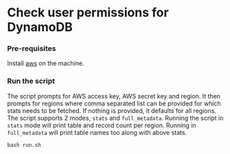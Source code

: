 # Check user permissions for DynamoDB

### Pre-requisites

Install [aws](https://docs.aws.amazon.com/cli/latest/userguide/getting-started-install.html) on the machine.

### Run the script

The script prompts for AWS access key, AWS secret key and region. It then prompts for regions where comma 
separated list can be provided for which stats needs to be fetched. If nothing is provided, it defaults 
for all regions.
The script supports 2 modes, `stats` and `full_metadata`. Running the script in `stats` mode will print table
and record count per region.
Running in `full_metadata` will print table names too along with above stats.


```shell 
bash run.sh
```
